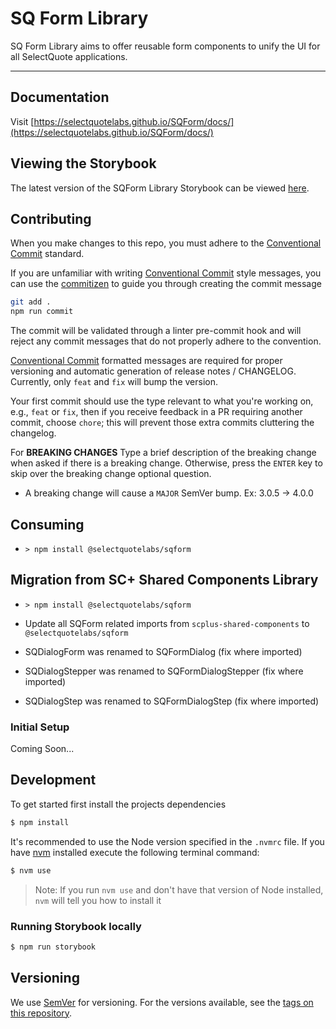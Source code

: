 # SQ Form Library

SQ Form Library aims to offer reusable form components to unify the UI for all SelectQuote applications.

---

## Documentation

Visit [https://selectquotelabs.github.io/SQForm/docs/](https://selectquotelabs.github.io/SQForm/docs/)

## Viewing the Storybook

The latest version of the SQForm Library Storybook can be viewed [here](https://master--5f4431386ea00a00220d495c.chromatic.com).

## Contributing

When you make changes to this repo, you must adhere to the [Conventional Commit](https://www.conventionalcommits.org/en/v1.0.0/#summary) standard.

If you are unfamiliar with writing [Conventional Commit](https://www.conventionalcommits.org/en/v1.0.0/#summary) style messages, you can use the [commitizen](https://commitizen.github.io/cz-cli/) to guide you through creating the commit message

```sh
git add .
npm run commit
```

The commit will be validated through a linter pre-commit hook and will reject any commit messages that do not properly adhere to the convention.

[Conventional Commit](https://www.conventionalcommits.org/en/v1.0.0/#summary) formatted messages are required for proper versioning and automatic generation of release notes / CHANGELOG. Currently, only `feat` and `fix` will bump the version.

Your first commit should use the type relevant to what you're working on, e.g., `feat` or `fix`, then if you receive feedback in a PR requiring another commit, choose `chore`; this will prevent those extra commits cluttering the changelog.

For **BREAKING CHANGES** Type a brief description of the breaking change when asked if there is a breaking change. Otherwise, press the `ENTER` key to skip over the breaking change optional question.

- A breaking change will cause a `MAJOR` SemVer bump. Ex: 3.0.5 -> 4.0.0

## Consuming

- `> npm install @selectquotelabs/sqform`

## Migration from SC+ Shared Components Library

- `> npm install @selectquotelabs/sqform`

- Update all SQForm related imports from `scplus-shared-components` to `@selectquotelabs/sqform`

- SQDialogForm was renamed to SQFormDialog (fix where imported)

- SQDialogStepper was renamed to SQFormDialogStepper (fix where imported)

- SQDialogStep was renamed to SQFormDialogStep (fix where imported)

### Initial Setup

Coming Soon...

## Development

To get started first install the projects dependencies

```sh
$ npm install
```

It's recommended to use the Node version specified in the `.nvmrc` file. If you have [nvm](https://github.com/nvm-sh/nvm#about) installed execute the following terminal command:

```sh
$ nvm use
```

> Note: If you run `nvm use` and don't have that version of Node installed, `nvm` will tell you how to install it

### Running Storybook locally

```sh
$ npm run storybook
```

## Versioning

We use [SemVer](http://semver.org/) for versioning. For the versions available, see the [tags on this repository](https://bitbucket.org/SelectQuote/scplus-shared-components/src/master/).
